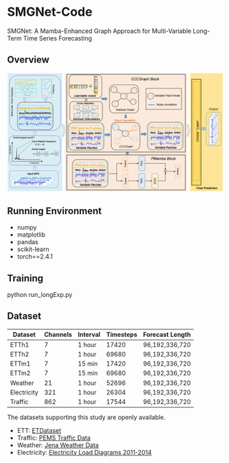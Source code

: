 # SMGNet-Code
SMGNet: A Mamba-Enhanced Graph Approach for Multi-Variable Long-Term Time Series Forecasting
## Overview
![Overview of SMGNet](SMGNet.png)

## Running Environment
* numpy
* matplotlib
* pandas
* scikit-learn
* torch==2.4.1

## Training
python run_longExp.py

## Dataset
| Dataset | Channels | Interval      | Timesteps         | Forecast Length |
|--------|-------------|----------|----------------|----------|
| ETTh1  |7| 1 hour |17420| 96,192,336,720|
| ETTh2  |7| 1 hour| 69680| 96,192,336,720|
| ETTm1  |7| 15 min| 17420| 96,192,336,720|
| ETTm2  |7| 15 min| 69680| 96,192,336,720|
| Weather  |21| 1 hour| 52696 | 96,192,336,720|
| Electricity  |321 |1 hour| 26304| 96,192,336,720|
| Traffic |862 | 1 hour |17544 |96,192,336,720|

The datasets supporting this study are openly available.

- ETT: [ETDataset](https://github.com/zhouhaoyi/ETDataset)
- Traffic: [PEMS Traffic Data](http://pems.dot.ca.gov)
- Weather: [Jena Weather Data](https://www.bgc-jena.mpg.de/wetter)
- Electricity: [Electricity Load Diagrams 2011-2014](https://archive.ics.uci.edu/ml/datasets/ElectricityLoadDiagrams20112014)

